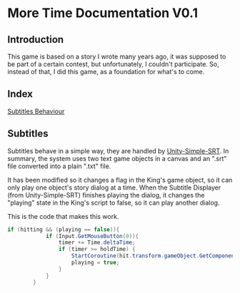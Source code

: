 # More Time Documentation V0.1
## Introduction

This game is based on a story I wrote many years ago, it was supposed to be part of a certain contest, but unfortunately, I couldn't participate.
So, instead of that, I did this game, as a foundation for what's to come.

## Index

[Subtitles Behaviour](#Subtitles)


## Subtitles

Subtitles behave in a simple way, they are handled by [Unity-Simple-SRT](https://github.com/roguecode/Unity-Simple-SRT). 
In summary, the system uses two text game objects in a canvas and an ".srt" file converted into a plain ".txt" file.

It has been modified so it changes a flag in the King's game object, so it can only play one object's story dialog at a time. When the Subtitle Displayer (from Unity-Simple-SRT) finishes playing the dialog, it changes the "playing" state in the King's script to false, so it can play another dialog.

This is the code that makes this work.
```c#
if (hitting && (playing == false)){
            if (Input.GetMouseButton(0)){
                timer += Time.deltaTime;
                if (timer >= holdTime) {
                    StartCoroutine(hit.transform.gameObject.GetComponent<SubtitleDisplayer>().Begin());
                    playing = true;
                }
            }
        }
```